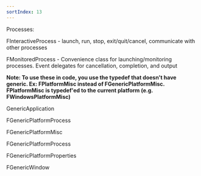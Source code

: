 ```yaml
---
sortIndex: 13
---
```


Processes:

FInteractiveProcess - launch, run, stop, exit/quit/cancel, communicate with other processes

FMonitoredProcess - Convenience class for launching/monitoring processes. Event delegates for cancellation, completion, and output

**Note: To use these in code, you use the typedef that doesn't have generic. Ex: FPlatformMisc instead of FGenericPlatformMisc. FPlatformMisc is typedef'ed to the current platform (e.g. FWindowsPlatformMisc)**

GenericApplication

FGenericPlatformProcess

FGenericPlatformMisc

FGenericPlatformProcess

FGenericPlatformProperties

FGenericWindow

